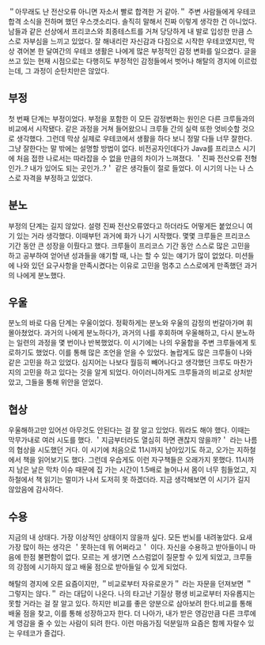 
＂아무래도 난 전산오류 아니면 자소서 빨로 합격한 거 같아.＂ 주변 사람들에게 우테코 합격 소식을 전하며 했던 우스갯소리다. 
솔직히 말해서 진짜 이렇게 생각한 건 아니었다. 남들과 같은 선상에서 프리코스와 최종테스트를 거쳐 당당하게 내 발로 입성한 만큼 스스로 자부심을 느끼고 있었다. 
잘 해내리란 자신감과 다짐으로 시작한 우테코였지만, 막상 겪어본 한 달여간의 우테코 생활은 나에게 많은 부정적인 감정 변화를 일으켰다. 
글을 쓰고 있는 현재 시점으로는 다행히도 부정적인 감정들에서 벗어나 해탈의 경지에 이르렀는데, 그 과정이 순탄치만은 않았다.

## 부정
첫 번째 단계는 부정이었다. 부정을 포함한 이 모든 감정변화는 원인은 다른 크루들과의 비교에서 시작됐다. 
같은 과정을 거쳐 들어왔으니 크루들 간의 실력 또한 엇비슷할 것으로 생각했다. 그런데 막상 실제로 우테코에서 생활을 하다 보니 정말 다들 너무 잘한다. 
그냥 잘한다는 말 밖에는 설명할 방법이 없다. 비전공자인데다가 Java를 프리코스 시기에 처음 접한 나로서는 따라잡을 수 없을 만큼의 차이가 느껴졌다.
＇진짜 전산오류 전형인가..? 내가 있어도 되는 곳인가..?＇ 같은 생각들이 절로 들었다.
이 시기의 나는 나 스스로 자격을 부정하고 있었다.

## 분노
부정의 단계는 길지 않았다. 설령 진짜 전산오류였다고 하더라도 어떻게든 붙었으니 여기 있는 거라 생각했다.
이때부턴 과거에 화가 나기 시작했다. 몇몇 크루들은 프리코스 기간 동안 큰 성장을 이뤘다고 했다. 
크루들이 프리코스 기간 동안 스스로 많은 고민을 하고 공부하여 얻어낸 성과들을 얘기할 때, 나는 할 수 있는 얘기가 많이 없었다. 
미션들에 나와 있던 요구사항을 만족시켰다는 이유로 고민을 멈추고 스스로에게 만족했던 과거의 나에게 분노했다.

## 우울
분노의 바로 다음 단계는 우울이었다. 정확하게는 분노와 우울의 감정의 번갈아가며 휘몰아쳤었다.
과거의 나에게 분노하다가, 과거의 나를 후회하며 우울해하고, 다시 분노하는 일련의 과정을 몇 번이나 반복했었다.
이 시기에는 나의 우울함을 주변 크루들에게 토로하기도 했었다. 이를 통해 많은 조언을 얻을 수 있었다.
놀랍게도 많은 크루들이 나와 같은 고민을 하고 있었다. 심지어는 나보다 월등히 빼어나다고 생각했던 크루도 마찬가지의 고민을 하고 있다는 것을 알게 되었다.
아이러니하게도 크루들과의 비교로 상처받았고, 그들을 통해 위안을 얻었다.

## 협상
우울해하고만 있어선 아무것도 안된다는 걸 잘 알고 있었다. 뭐라도 해야 했다. 
이때는 막무가내로 여러 시도를 했다. ＇지금부터라도 열심히 하면 괜찮지 않을까?＇ 라는 나름의 협상을 시도했던 거다.
이 시기에 처음으로 11시까지 남아있기도 하고, 오가는 지하철에서 책을 읽어보기도 했다.
그런데 우습게도 이런 자구책들은 오래가지 못했다.
11시까지 남은 날은 막차 이슈 때문에 집 가는 시간이 1.5배로 늘어나서 몸이 너무 힘들었고, 지하철에서 책 읽기는 멀미가 나서 도저히 못 하겠더라. 
지금 생각해보면 이 시기가 길지 않았음에 감사하다.

## 수용
지금의 내 상태다. 가장 이상적인 상태이지 않을까 싶다. 모든 번뇌를 내려놓았다. 
요새 가장 많이 하는 생각은 ＇못하는데 뭐 어쩌라고＇ 이다. 자신을 수용하고 받아들이니 마음에 한점 불편함이 없다. 
모르는 게 생기면 스스럼없이 질문할 수 있게 되었고, 크루들의 강점에 시기하지 않고 배울 점으로 받아들일 수 있게 되었다.

해탈의 경지에 오른 요즘이지만, ＂비교로부터 자유로운가＂ 라는 자문을 던져보면 ＂그렇지는 않다.＂ 라는 대답이 나온다.
나의 타고난 기질상 평생 비교로부터 자유롭지는 못할 거라는 걸 잘 알고 있다.
하지만 비교를 좋은 양분으로 삼아보려 한다.비교를 통해 배울 점을 찾고, 이를 통해 성장하고자 한다.
더 나아가, 내가 받은 영감만큼 다른 크루에게 영감을 줄 수 있는 사람이 되려 한다.
이런 마음가짐 덕분일까 요즘은 함께 자랄수 있는 우테코가 즐겁다.
